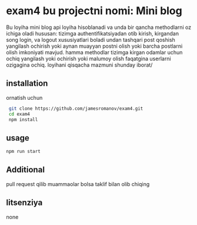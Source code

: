 # exam4 bu projectni nomi: Mini blog

Bu loyiha mini blog api loyiha hisoblanadi va unda bir qancha methodlarni oz ichiga oladi
hususan: tizimga authentifikatsiyadan otib kirish, kirgandan song login, va logout xususiyatlari boladi
undan tashqari post qoshish yangilash ochirish yoki aynan muayyan postni olish yoki barcha postlarni olish
imkoniyati mavjud. hamma methodlar tizimga kirgan odamlar uchun ochiq yangilash yoki ochirish yoki malumoy olish faqatgina userlarni ozigagina
ochiq. loyihani qisqacha mazmuni shunday iborat/

## installation

ornatish uchun

```bash
 git clone https://github.com/jamesromanov/exam4.git
 cd exam4
 npm install
```

## usage

```bash
npm run start
```

## Additional

pull request qilib muammaolar bolsa taklif bilan olib chiqing

## litsenziya

none
